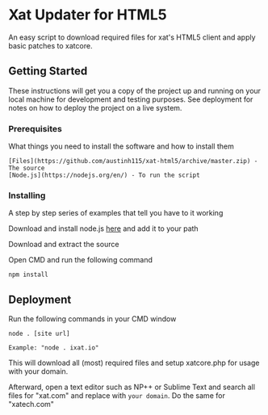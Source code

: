 # Xat Updater for HTML5

An easy script to download required files for xat's HTML5 client and apply basic patches to xatcore.

## Getting Started

These instructions will get you a copy of the project up and running on your local machine for development and testing purposes. See deployment for notes on how to deploy the project on a live system.

### Prerequisites

What things you need to install the software and how to install them

```
[Files](https://github.com/austinh115/xat-html5/archive/master.zip) - The source
[Node.js](https://nodejs.org/en/) - To run the script
```

### Installing

A step by step series of examples that tell you have to it working

Download and install node.js [here](https://nodejs.org/en/download/) and add it to your path

Download and extract the source

Open CMD and run the following command

```
npm install
```

## Deployment

Run the following commands in your CMD window

```
node . [site url]

Example: "node . ixat.io"
```

This will download all (most) required files and setup xatcore.php for usage with your domain.

Afterward, open a text editor such as NP++ or Sublime Text and search all files for "xat.com" and replace with `your domain`.
Do the same for "xatech.com"

